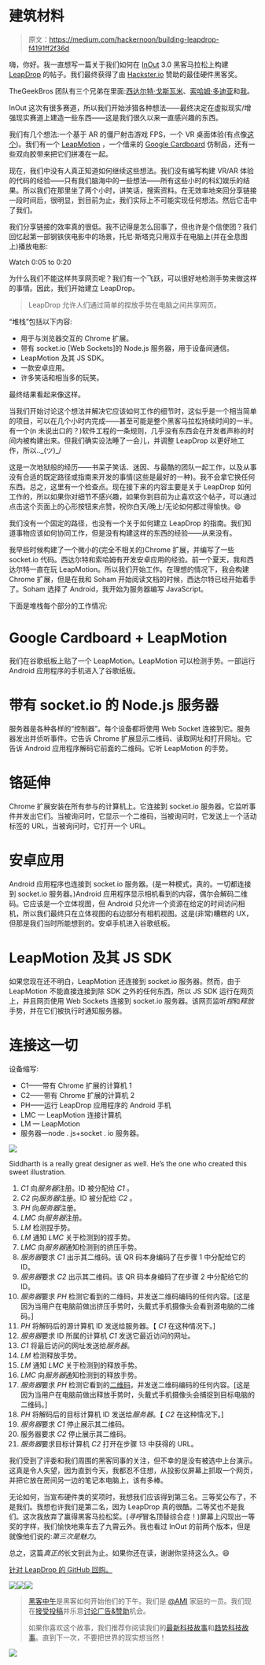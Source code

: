 # 建筑材料

> 原文：<https://medium.com/hackernoon/building-leapdrop-f4191ff2f36d>

嗨，你好。我一直想写一篇关于我们如何在 [InOut](https://hackinout.co/) 3.0 黑客马拉松上构建 [LeapDrop](https://hackernoon.com/tagged/leapdrop) 的帖子。我们最终获得了由 [Hackster.io](https://www.hackster.io/) 赞助的最佳硬件黑客奖。

TheGeekBros 团队有三个兄弟在里面:[西达尔特·戈斯瓦米](http://siddharth.xyz/)、[索哈姆·多迪亚](https://sohamdodia.in)和[我](https://umanggalaiya.in/)。

InOut 这次有很多赛道，所以我们开始涉猎各种想法——最终决定在虚拟现实/增强现实赛道上建造一些东西——这是我们很久以来一直感兴趣的东西。

我们有几个想法:一个基于 AR 的僵尸射击游戏 FPS，一个 VR 桌面体验(有点像[这个](https://cindori.org/vrdesktop/))。我们有一个 [LeapMotion](https://www.leapmotion.com/) ，一个借来的 [Google Cardboard](https://vr.google.com/cardboard/) 仿制品，还有一些双向胶带来把它们拼凑在一起。

现在，我们中没有人真正知道如何继续这些想法。我们没有编写构建 VR/AR 体验的代码的经验——只有我们脑海中的一些想法——所有这些小时的科幻娱乐的结果。所以我们在那里坐了两个小时，讲笑话，搜索资料。在无效率地来回分享链接一段时间后，很明显，到目前为止，我们实际上不可能实现任何想法。然后它击中了我们。

我们分享链接的效率真的很低。我不记得是怎么回事了，但也许是个信使团？我们回忆起第一部钢铁侠电影中的场景，托尼·斯塔克只用双手在电脑上(并在全息图上)播放电影:

Watch 0:05 to 0:20

为什么我们不能这样共享网页呢？我们有一个飞跃，可以很好地检测手势来做这样的事情。因此，我们开始建立 LeapDrop。

> LeapDrop 允许人们通过简单的捏放手势在电脑之间共享网页。

“堆栈”包括以下内容:

*   用于与浏览器交互的 Chrome 扩展。
*   带有 socket.io [Web Sockets]的 Node.js 服务器，用于设备间通信。
*   LeapMotion 及其 JS SDK。
*   一款安卓应用。
*   许多笑话和相当多的玩笑。

最终结果看起来像这样。

当我们开始讨论这个想法并解决它应该如何工作的细节时，这似乎是一个相当简单的项目，可以在几个小时内完成——甚至可能是整个黑客马拉松持续时间的一半。有一个(n 未说出口的？)软件工程的一条规则，几乎没有东西会在开发者声称的时间内被构建出来。但我们确实设法睡了一会儿，并调整 LeapDrop 以更好地工作，所以..\_(ツ)_/

这是一次地狱般的经历——书呆子笑话、迷因、与最酷的团队一起工作，以及从事没有合适的既定路径或指南来开发的事情(这些是最好的一种)。我不会拿它换任何东西。总之，这里有一个检查点。现在接下来的内容主要是关于 LeapDrop 如何工作的，所以如果你对细节不感兴趣，如果你到目前为止喜欢这个帖子，可以通过点击这个页面上的心形按钮来点赞，祝你白天/晚上/无论如何都过得愉快。😄

我们没有一个固定的路径，也没有一个关于如何建立 LeapDrop 的指南。我们知道事物应该如何协同工作，但是没有构建这样的东西的经验——从来没有。

我早些时候构建了一个微小的(完全不相关的)Chrome 扩展，并编写了一些 socket.io 代码。西达尔特和索哈姆有开发安卓应用的经验。前一个夏天，我和西达尔特一直在玩 LeapMotion。所以我们开始工作。在理想的情况下，我会构建 Chrome 扩展，但是在我和 Soham 开始阅读文档的时候，西达尔特已经开始着手了。Soham 选择了 Android，我开始为服务器编写 JavaScript。

下面是堆栈每个部分的工作情况:

# Google Cardboard + LeapMotion

我们在谷歌纸板上贴了一个 LeapMotion。LeapMotion 可以检测手势。一部运行 Android 应用程序的手机进入了谷歌纸板。

# **带有 socket.io 的 Node.js 服务器**

服务器是各种各样的“控制器”。每个设备都将使用 Web Socket 连接到它。服务器发出并侦听事件。它告诉 Chrome 扩展显示二维码、读取网址和打开网址。它告诉 Android 应用程序解码它前面的二维码。它听 LeapMotion 的手势。

# 铬延伸

Chrome 扩展安装在所有参与的计算机上。它连接到 socket.io 服务器。它监听事件并发出它们。当被询问时，它显示一个二维码，当被询问时，它发送上一个活动标签的 URL，当被询问时，它打开一个 URL。

# 安卓应用

Android 应用程序也连接到 socket.io 服务器。(是一种模式，真的。一切都连接到 socket.io 服务器。)Android 应用程序显示相机看到的内容，偶尔会解码二维码。它应该是一个立体视图，但 Android 只允许一个资源在给定的时间访问相机，所以我们最终只在立体视图的右边部分有相机视图。这是(非常)糟糕的 UX，但那是我们当时所能想到的。安卓手机进入谷歌纸板。

# LeapMotion 及其 JS SDK

如果您现在还不明白，LeapMotion 还连接到 socket.io 服务器。然而，由于 LeapMotion 不能直接连接到除 SDK 之外的任何东西，所以 JS SDK 运行在网页上，并且网页使用 Web Sockets 连接到 socket.io 服务器。该网页监听*捏*和*释放*手势，并在它们被执行时通知服务器。

# 连接这一切

设备缩写:

*   C1——带有 Chrome 扩展的计算机 1
*   C2——带有 Chrome 扩展的计算机 2
*   PH——运行 LeapDrop 应用程序的 Android 手机
*   LMC — LeapMotion 连接计算机
*   LM — LeapMotion
*   服务器—node . js+socket . io 服务器。

![](img/c3e8040b3db816bf92463ca0158e6ba1.png)

Siddharth is a really great designer as well. He’s the one who created this sweet illustration.

1.  *C1* 向*服务器*注册。ID 被分配给 *C1* 。
2.  *C2* 向*服务器*注册。ID 被分配给 *C2* 。
3.  *PH* 向*服务器*注册。
4.  *LMC* 向*服务器*注册。
5.  *LM* 检测捏手势。
6.  *LM* 通知 *LMC* 关于检测到的捏手势。
7.  *LMC* 向*服务器*通知检测到的挤压手势。
8.  *服务器*要求 *C1* 出示其二维码。该 QR 码本身编码了在步骤 1 中分配给它的 ID。
9.  *服务器*要求 *C2* 出示其二维码。该 QR 码本身编码了在步骤 2 中分配给它的 ID。
10.  *服务器*要求 *PH* 检测它看到的二维码，并发送二维码编码的任何内容。[这是因为当用户在电脑前做出挤压手势时，头戴式手机摄像头会看到源电脑的二维码。]
11.  *PH* 将解码后的源计算机 ID 发送给服务器。【 *C1* 在这种情况下。]
12.  *服务器*要求 ID 所属的计算机 *C1* 发送它最近访问的网址。
13.  *C1* 将最后访问的网址发送给*服务器*。
14.  *LM* 检测释放手势。
15.  *LM* 通知 *LMC* 关于检测到的释放手势。
16.  *LMC* 向*服务器*通知检测到的释放手势。
17.  *服务器*要求 *PH* 检测它看到的[二维码](https://hackernoon.com/tagged/qr-code)，并发送二维码编码的任何内容。[这是因为当用户在电脑前做出释放手势时，头戴式手机摄像头会捕捉到目标电脑的二维码。]
18.  *PH* 将解码后的目标计算机 ID 发送给*服务器*。【 *C2* 在这种情况下。]
19.  *服务器*要求 *C1* 停止展示其二维码。
20.  服务器要求 *C2* 停止展示其二维码。
21.  *服务器*要求目标计算机 *C2* 打开在步骤 13 中获得的 URL。

我们受到了评委和我们周围的黑客同事的关注，但不幸的是没有被选中上台演示。这真是令人失望，因为直到今天，我都忍不住想，从投影仪屏幕上抓取一个网页，并把它放在房间另一边的笔记本电脑上，该有多棒。

无论如何，当宣布硬件类的奖项时，我想我们应该得到第三名。三等奖公布了，不是我们。我想也许我们是第二名，因为 LeapDrop 真的很酷。二等奖也不是我们。这次我放弃了赢得黑客马拉松奖。(*寻呼*冒名顶替综合症！)屏幕上闪现出一等奖的字样，我们愉快地乘车去了九霄云外。我也看过 InOut 的前两个版本，但是就像他们说的:*第三次是魅力*。

总之，这篇*真正的*长文到此为止。如果你还在读，谢谢你坚持这么久。😄

[针对 LeapDrop 的 GitHub 回购。](https://github.com/TheGeekBros/leapdrop)

[![](img/50ef4044ecd4e250b5d50f368b775d38.png)](http://bit.ly/HackernoonFB)[![](img/979d9a46439d5aebbdcdca574e21dc81.png)](https://goo.gl/k7XYbx)[![](img/2930ba6bd2c12218fdbbf7e02c8746ff.png)](https://goo.gl/4ofytp)

> [黑客中午](http://bit.ly/Hackernoon)是黑客如何开始他们的下午。我们是 [@AMI](http://bit.ly/atAMIatAMI) 家庭的一员。我们现在[接受投稿](http://bit.ly/hackernoonsubmission)并乐意[讨论广告&赞助](mailto:partners@amipublications.com)机会。
> 
> 如果你喜欢这个故事，我们推荐你阅读我们的[最新科技故事](http://bit.ly/hackernoonlatestt)和[趋势科技故事](https://hackernoon.com/trending)。直到下一次，不要把世界的现实想当然！

![](img/be0ca55ba73a573dce11effb2ee80d56.png)